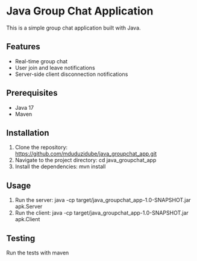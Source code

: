 # Java Group Chat Application

This is a simple group chat application built with Java.

## Features

- Real-time group chat
- User join and leave notifications
- Server-side client disconnection notifications

## Prerequisites

- Java 17
- Maven

## Installation

1. Clone the repository:
   https://github.com/mduduzidube/java_groupchat_app.git
2. Navigate to the project directory:
   cd java_groupchat_app
3. Install the dependencies:
   mvn install

## Usage

1. Run the server:
   java -cp target/java_groupchat_app-1.0-SNAPSHOT.jar apk.Server
2. Run the client:
   java -cp target/java_groupchat_app-1.0-SNAPSHOT.jar apk.Client

## Testing
 Run the tests with maven